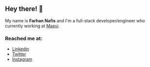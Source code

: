 ## Hey there! 👋

My name is **Farhan Nafis** and I'm a full-stack developer/engineer who currently working at [Maevi](https://maevi.my/).
<!---
### Languages & Frameworks
![NodeJS](https://img.shields.io/badge/-NodeJs-339933?logo=node.js&logoColor=white&style=for-the-badge)
![ElectronJS](https://img.shields.io/badge/-ElectronJs-47848F?logo=electron&logoColor=white&style=for-the-badge)
![ReactJS](https://img.shields.io/badge/-ReactJs-61DAFB?logo=react&logoColor=white&style=for-the-badge)
![AngularJS](https://img.shields.io/badge/-AngularJS-E23237?logo=angularjs&logoColor=white&style=for-the-badge)
![TailwindCSS](https://img.shields.io/badge/-TailwindCSS-38B2AC?logo=tailwind-css&logoColor=white&style=for-the-badge)
-->
### Reached me at:
- [Linkedin](https://linkedin.com/in/farhannafis/)
- [Twitter](https://twitter.com/farhannafis)
- [Instagram](https://instagram.com/farhannafis)
